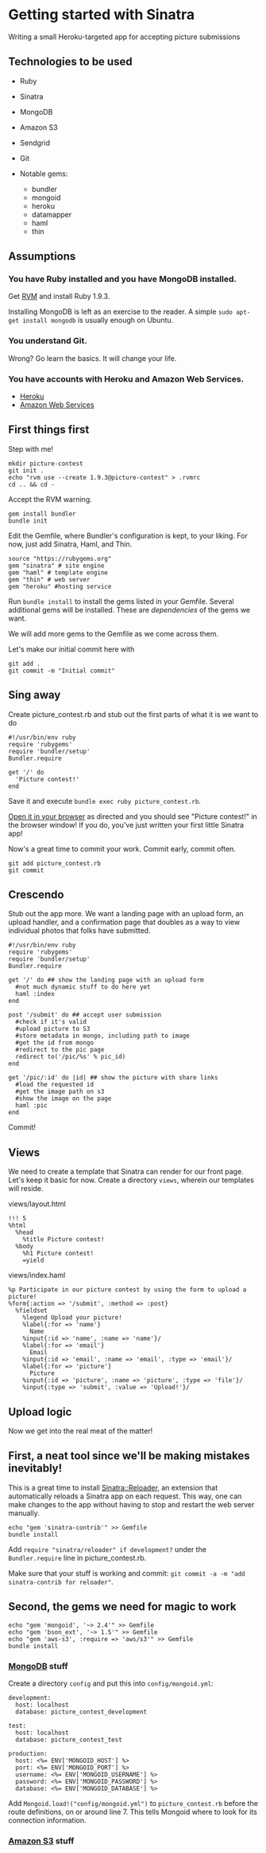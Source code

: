 Getting started with Sinatra
============================

Writing a small Heroku-targeted app for accepting picture submissions

Technologies to be used
-----------------------

 * Ruby
 * Sinatra
 * MongoDB
 * Amazon S3
 * Sendgrid
 * Git 

 * Notable gems:
   * bundler
   * mongoid
   * heroku
   * datamapper
   * haml
   * thin

Assumptions
-----------

### You have Ruby installed and you have MongoDB installed.

Get [RVM](rvm.beginrescueend.com) and install Ruby 1.9.3.

Installing MongoDB is left as an exercise to the reader. A simple
`sudo apt-get install mongodb` is usually enough on Ubuntu.

### You understand Git.

Wrong? Go learn the basics. It will change your life.

### You have accounts with Heroku and Amazon Web Services.

* [Heroku](http://heroku.com)
* [Amazon Web Services](http://aws.amazon.com)

First things first
------------------
Step with me!

```
mkdir picture-contest
git init .
echo "rvm use --create 1.9.3@picture-contest" > .rvmrc
cd .. && cd -
```

Accept the RVM warning.

```
gem install bundler
bundle init
```

Edit the Gemfile, where Bundler's configuration is kept, to your liking. For
now, just add Sinatra, Haml, and Thin.

```
source "https://rubygems.org"
gem "sinatra" # site engine
gem "haml" # template engine
gem "thin" # web server
gem "heroku" #hosting service
```

Run `bundle install` to install the gems listed in your Gemfile. Several 
additional gems will be installed. These are *dependencies* of the gems we want.

We will add more gems to the Gemfile as we come across them.

Let's make our initial commit here with 

```
git add . 
git commit -m "Initial commit"
```

Sing away
---------

Create picture_contest.rb and stub out the first parts of what it is we want to
do

```
#!/usr/bin/env ruby
require 'rubygems'
require 'bundler/setup'
Bundler.require

get '/' do
  'Picture contest!'
end
```

Save it and execute `bundle exec ruby picture_contest.rb`.

[Open it in your browser](http://localhost:4567) as directed and you should 
see "Picture contest!" in the browser window! If you do, you've just written
your first little Sinatra app!

Now's a great time to commit your work. Commit early, commit often.

```
git add picture_contest.rb
git commit
```

Crescendo
---------
Stub out the app more. We want a landing page with an upload form, an upload
handler, and a confirmation page that doubles as a way to view individual
photos that folks have submitted.

```
#!/usr/bin/env ruby
require 'rubygems'
require 'bundler/setup'
Bundler.require

get '/' do ## show the landing page with an upload form
  #not much dynamic stuff to do here yet
  haml :index
end

post '/submit' do ## accept user submission
  #check if it's valid
  #upload picture to S3
  #store metadata in mongo, including path to image
  #get the id from mongo
  #redirect to the pic page
  redirect to('/pic/%s' % pic_id)
end

get '/pic/:id' do |id| ## show the picture with share links
  #load the requested id
  #get the image path on s3
  #show the image on the page
  haml :pic
end
```

Commit!

Views
-----
We need to create a template that Sinatra can render for our front page. Let's
keep it basic for now. Create a directory `views`, wherein our templates will 
reside.

views/layout.html
```
!!! 5
%html
  %head
    %title Picture contest!
  %body 
    %h1 Picture contest!
    =yield
```

views/index.haml
```
%p Participate in our picture contest by using the form to upload a picture!
%form{:action => '/submit', :method => :post}
  %fieldset
    %legend Upload your picture!
    %label{:for => 'name'}
      Name
    %input{:id => 'name', :name => 'name'}/
    %label{:for => 'email'}
      Email
    %input{:id => 'email', :name => 'email', :type => 'email'}/
    %label{:for => 'picture'}
      Picture
    %input{:id => 'picture', :name => 'picture', :type => 'file'}/
    %input{:type => 'submit', :value => 'Upload!'}/
```

Upload logic
------------

Now we get into the real meat of the matter! 

First, a neat tool since we'll be making mistakes inevitably!
-------------------------------------------------------------

This is a great time to install [Sinatra::Reloader](http://www.sinatrarb.com/contrib/reloader), an extension that automatically reloads a Sinatra app on each request. This way, one can make changes to the app without having to stop and restart the web server manually.

```
echo "gem 'sinatra-contrib'" >> Gemfile
bundle install
```

Add `require "sinatra/reloader" if development?` under the `Bundler.require` line in picture_contest.rb.

Make sure that your stuff is working and commit: `git commit -a -m "add sinatra-contrib for reloader"`.

Second, the gems we need for magic to work
------------------------------------------

```
echo "gem 'mongoid', '~> 2.4'" >> Gemfile
echo "gem 'bson_ext', '~> 1.5'" >> Gemfile
echo "gem 'aws-s3', :require => 'aws/s3'" >> Gemfile
bundle install
```

### [MongoDB](http://mongoid.org/docs/installation.html) stuff

Create a directory `config` and put this into `config/mongoid.yml`:

```
development:
  host: localhost
  database: picture_contest_development

test:
  host: localhost
  database: picture_contest_test

production:
  host: <%= ENV['MONGOID_HOST'] %>
  port: <%= ENV['MONGOID_PORT'] %>
  username: <%= ENV['MONGOID_USERNAME'] %>
  password: <%= ENV['MONGOID_PASSWORD'] %>
  database: <%= ENV['MONGOID_DATABASE'] %>
```

Add `Mongoid.load!("config/mongoid.yml")` to `picture_contest.rb` before the route definitions, on or around line 7. This tells Mongoid where to look for its connection information.

### [Amazon S3](http://amazon.rubyforge.org/) stuff


